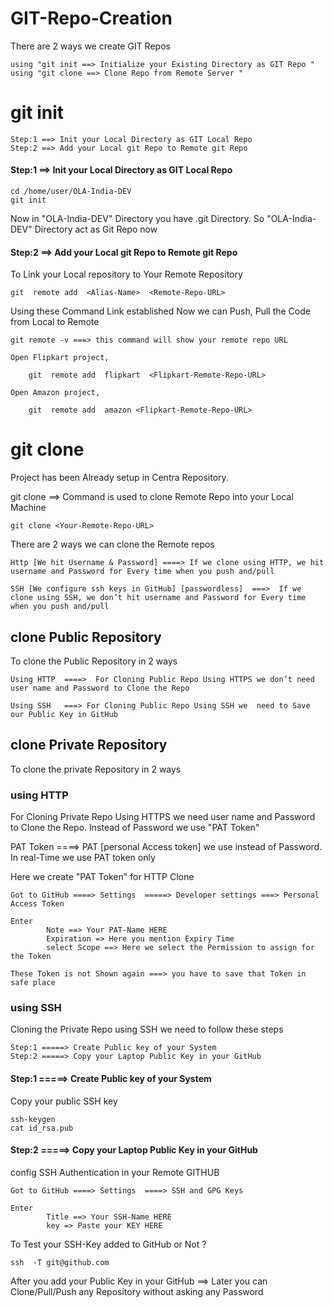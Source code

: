 # GIT-Repo-Creation

There are 2 ways we create GIT Repos
```
using "git init ==> Initialize your Existing Directory as GIT Repo "
using "git clone ==> Clone Repo from Remote Server "
```

# git init
```
Step:1 ==> Init your Local Directory as GIT Local Repo 
Step:2 ==> Add your Local git Repo to Remote git Repo 
```
#### Step:1 ==> Init your Local Directory as GIT Local Repo 
```
cd /home/user/OLA-India-DEV  
git init
```
Now in "OLA-India-DEV" Directory you have .git Directory. So "OLA-India-DEV" Directory act as Git Repo now 

#### Step:2 ==> Add your Local git Repo to Remote git Repo 

To Link your Local repository to Your Remote Repository 
```
git  remote add  <Alias-Name>  <Remote-Repo-URL> 
```
Using these Command Link established Now we can Push, Pull the Code from Local to Remote 
```
git remote -v ===> this command will show your remote repo URL
```
```
Open Flipkart project, 

    git  remote add  flipkart  <Flipkart-Remote-Repo-URL> 

Open Amazon project, 

    git  remote add  amazon <Flipkart-Remote-Repo-URL> 
```
# git clone
Project has been Already setup in Centra Repository. 

git clone ==> Command is used to clone Remote Repo into your Local Machine 
```
git clone <Your-Remote-Repo-URL> 
```
There are 2 ways we can clone the Remote repos
```
Http [We hit Username & Password] ====> If we clone using HTTP, we hit username and Password for Every time when you push and/pull 

SSH [We configure ssh keys in GitHub] [passwordless]  ===>  If we clone using SSH, we don’t hit username and Password for Every time when you push and/pull 
```
 
## clone Public Repository 

To clone the Public Repository in 2 ways
```
Using HTTP  ====>  For Cloning Public Repo Using HTTPS we don’t need user name and Password to Clone the Repo 

Using SSH   ===> For Cloning Public Repo Using SSH we  need to Save our Public Key in GitHub 
```


## clone Private Repository 

To clone the private Repository in 2 ways

### using HTTP 
For Cloning Private Repo Using HTTPS we  need user name and Password to Clone the Repo.
Instead of Password we use "PAT Token"

PAT Token ====>  PAT [personal Access token] we use instead of Password. In real-Time we use PAT token only 

Here we create "PAT Token"  for HTTP Clone 
```
Got to GitHub ====> Settings  =====> Developer settings ===> Personal Access Token 

Enter 
        Note ==> Your PAT-Name HERE
        Expiration => Here you mention Expiry Time
        select Scope ==> Here we select the Permission to assign for the Token
```
```
These Token is not Shown again ===> you have to save that Token in safe place
```

### using SSH

Cloning the Private Repo using SSH we need to follow these steps
```
Step:1 =====> Create Public key of your System 
Step:2 =====> Copy your Laptop Public Key in your GitHub 
```
#### Step:1 =====> Create Public key of your System 

Copy your public SSH key

```
ssh-keygen 
cat id_rsa.pub 
```

#### Step:2 =====> Copy your Laptop Public Key in your GitHub 

config SSH Authentication in your Remote GITHUB

```
Got to GitHub ====> Settings  ====> SSH and GPG Keys  

Enter 
        Title ==> Your SSH-Name HERE
        key => Paste your KEY HERE
```
To Test your SSH-Key added to GitHub or Not ? 
```
ssh  -T git@github.com 
```
After you add your Public Key in your GitHub ==> Later you can Clone/Pull/Push any Repository without asking any Password  